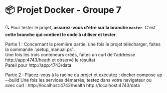 # 📦 Projet Docker - Groupe 7

🔍 Pour tester le projet, **assurez-vous d'être sur la branche `master`**. C'est **cette branche qui contient le code à utiliser et tester**.


Partie 1 : 
Concernant la première partie, une fois le projet télécharger, faites la commande .\setup_manual.ps1. </br>
Une fois les trois conteneurs créés, faites un curl de l'addresse http://app:4743/heath et observé le résultat </br>
Pareil pour http://app:4743/data

Partie 2 : 
Placez-vous à la racine du projet et exécutez :
docker compose up --build
Une fois les services démarrés, testez dans votre navigateur ou avec curl :
http://localhost:4743/health
http://localhost:4743/data
